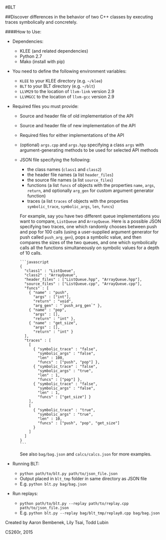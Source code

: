 #BLT

##Discover differences in the behavior of two C++ classes by executing traces symbolically and concretely.

####How to Use:
- Dependencies:
  - KLEE (and related dependencies)
  - Python 2.7
  - Mako (install with pip)
- You need to define the following environment variables:
  - `KLEE` to your KLEE directory (e.g. `~/klee`)
  - `BLT` to your BLT directory (e.g. `~/blt`)
  - `LLVM29` to the location of `llvm-link` version 2.9
  - `LLVMGCC` to the location of `llvm-gcc` version 2.9
- Required files you must provide:
  - Source and header file of old implementation of the API
  - Source and header file of new implementation of the API 
  - Required files for either implementations of the API 
  - (optional) `args.cpp` and `args.hpp` specifying a class `args` with argument-generating methods to be used for selected API methods 
  - JSON file specifying the following:
      - the class names (`class1` and `class2`)
      - the header file names (a list `header_files`)
      - the source file names (a list `source_files`)
      - functions (a list `funcs` of objects with the properties `name`, `args`, `return`, and optionally `arg_gen` for custom argument generator function)
      - traces (a list `traces` of objects with the properties `symbolic_trace`, `symbolic_args`, `len`, `funcs`)

      For example, say you have two different queue implementations you want
      to compare, `ListQueue` and `ArrayQueue`. Here is a possible JSON specifying two
      traces, one which randomly chooses between push and pop for 100 calls (using
      a user-supplied argument generator for push called `push_arg_gen`),
      pops a symbolic value, and then compares the sizes of the two queues, and one
      which symbolically calls all the functions simultaneously on symbolic values
      for a depth of 10 calls. 

        ```javascript
        {
          "class1" : "ListQueue",
          "class2" : "ArrayQueue",
          "header_files" : ["ListQueue.hpp", "ArrayQueue.hpp"],
          "source_files" : ["ListQueue.cpp", "ArrayQueue.cpp"],
          "funcs" : [
            { "name" : "push",
              "args" : ["int"],
              "return" : "void",
              "arg_gen" : "`push_arg_gen`" },
            { "name" : "pop",
              "args" : [],
              "return" : "int" },
            { "name" : "get_size",
              "args" : [],
              "return" : "int" }
          ],
          "traces" : [
            [
              { "symbolic_trace" : "false",
                "symbolic_args" : "false",
                "len" : 100,
                "funcs" : ["push", "pop"] },
              { "symbolic_trace" : "false",
                "symbolic_args" : "true",
                "len" : 1,
                "funcs" : ["pop"] },
              { "symbolic_trace" : "false",
                "symbolic_args" : "false",
                "len" : 1,
                "funcs" : ["get_size"] }
            ],
            [
              { "symbolic_trace" : "true",
                "symbolic_args" : "true",
                "len" : 10,
                "funcs" : ["push", "pop", "get_size"]
              }
            ]
          ]
        }
        ```
        
      See also `bag/bag.json` and `calcs/calcs.json` for more examples.

- Running BLT:
    - `python path/to/blt.py path/to/json_file.json`
    - Output placed in `blt_tmp` folder in same directory as JSON file
    - E.g. `python blt.py bag/bag.json`

- Run replays:
    - `python path/to/blt.py --replay path/to/replay.cpp path/to/json_file.json`
    - E.g. `python blt.py --replay bag/blt_tmp/replay0.cpp bag/bag.json`

Created by Aaron Bembenek, Lily Tsai, Todd Lubin

CS260r, 2015
